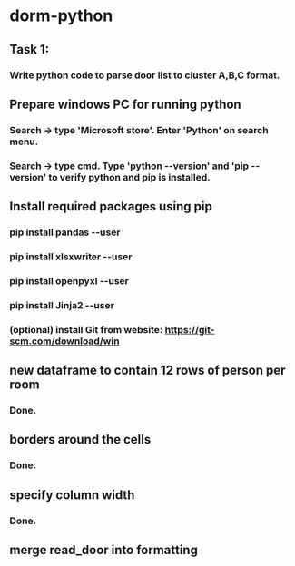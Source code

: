 # dorm-python
## Task 1:
### Write python code to parse door list to cluster A,B,C format.

## Prepare windows PC for running python 
### Search -> type 'Microsoft store'. Enter 'Python' on search menu.
### Search -> type cmd. Type 'python --version' and 'pip --version' to verify python and pip is installed.

## Install required packages using pip
### pip install pandas --user
### pip install xlsxwriter --user
### pip install openpyxl --user
### pip install Jinja2 --user
### (optional) install Git from website: https://git-scm.com/download/win

## new dataframe to contain 12 rows of person per room
### Done.

## borders around the cells
### Done.

## specify column width
### Done.

## merge read_door into formatting

